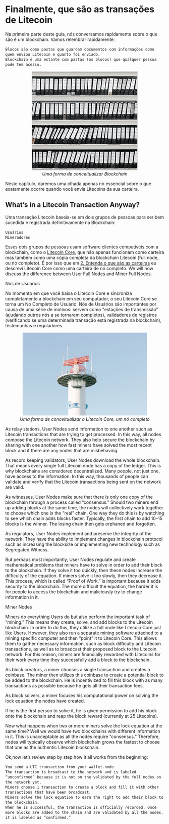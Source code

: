 # Finalmente, que são as transações de Litecoin

Na primeira parte deste guia, nós conversamos rapidamente sobre o que são é um blockchain. Vamos relembrar rapidamente:

    Blocos são como pastas que guardam documentos com informações como quem enviou Litecoin e quanto foi enviado.
    Blockchain é uma estante com pastas (os blocos) que qualquer pessoa pode tem acesso.

<p align="center">
    <img src="img/folders.png"><br>
    <i>Uma forma de conceitualizar Blockchain</i>
</p>
    
Neste capítulo, daremos uma olhada apenas no essencial sobre o que exatamente ocorre quando você envia Litecoins da sua carteira.

## What’s in a Litecoin Transaction Anyway?

Uma transação Litecoin baseia-se em dois grupos de pessoas para ser bem sucedida e registrada definitivamente na Blockchain:

    Usuários
    Mineradores

Esses dois grupos de pessoas usam software clientes compatíveis com a blockchain, como o [Litecoin Core](https://www.litecoin.org), que não apenas funcionam como carteira mas também como uma cópia completa da blockchain Litecoin (full node, ou nó completo). É por isso que em [2. Entenda o que são as carteiras](02-Entenda_o_que_sao_as_carteiras.md) eu descrevi Litecoin Core como uma carteira de nó completo. We will now discuss the difference between User Full Nodes and Miner Full Nodes.

Nós de Usuários

No momento em que você baixa o Litecoin Core e sincroniza completamente a blockchain em seu computador, o seu Litecoin Core se torna um Nó Completo de Usuário. Nós de Usuários são importantes por causa de uma série de motivos: servem como "estações de transmissão" (ajudando outros nós a se tornarem completos), validadores de registros (verificando se uma determinada transação está registrada na blockchain), testemunhas e reguladores.

<p align="center">
    <img src="img/estacaotransmissao.png"><br>
    <i>Uma forma de conceitualizar o Litecoin Core, um nó completo</i>
</p>

As relay stations, User Nodes send information to one another such as Litecoin transactions that are trying to get processed. In this way, all nodes compose the Litecoin network. They also help secure the blockchain by sharing with one another how fast miners have solved the most recent block and if there are any nodes that are misbehaving.

As record keeping validators, User Nodes download the whole blockchain. That means every single full Litecoin node has a copy of the ledger. This is why blockchains are considered decentralized. Many people, not just one, have access to the information. In this way, thousands of people can validate and verify that the Litecoin transactions being sent on the network are valid.

As witnesses, User Nodes make sure that there is only one copy of the blockchain through a process called “consensus.” Should two miners end up adding blocks at the same time, the nodes will collectively work together to choose which one is the “real” chain. One way they do this is by watching to see which chain adds blocks faster. Typically, the first chain to add 10–15 blocks is the winner. The losing chain then gets orphaned and forgotten.

As regulators, User Nodes implement and preserve the integrity of the network. They have the ability to implement changes in blockchain protocol such as increasing the blocksize or implementing new technology such as Segregated Witness.

But perhaps most importantly, User Nodes regulate and create mathematical problems that miners have to solve in order to add their block to the blockchain. If they solve it too quickly, then these nodes increase the difficulty of the equation. If miners solve it too slowly, then they decrease it. This process, which is called “Proof of Work,” is important because it adds security to the blockchain. The more difficult the equation, the harder it is for people to access the blockchain and maliciously try to change information in it.

Miner Nodes

Miners do everything Users do but also perform the important task of “mining.” This means they create, solve, and add blocks to the Litecoin blockchain. In order to do this, they utilize a full node like Litecoin Core just like Users. However, they also run a separate mining software attached to a mining specific computer and then “point” it to Litecoin Core. This allows them to gather necessary information, such as block difficulty and Litecoin transactions, as well as to broadcast their proposed block to the Litecoin network. For this reason, miners are financially rewarded with Litecoins for their work every time they successfully add a block to the blockchain.

As block creators, a miner chooses a single transaction and creates a coinbase. The miner then utilizes this coinbase to create a potential block to be added to the blockchain. He is incentivized to fill this block with as many transactions as possible because he gets all their transaction fees.

As block solvers, a miner focuses his computational power on solving the lock equation the nodes have created.

If he is the first person to solve it, he is given permission to add his block onto the blockchain and reap the block reward (currently at 25 Litecoins).

Now what happens when two or more miners solve the lock equation at the same time? Well we would have two blockchains with different information in it. This is unacceptable as all the nodes require “consensus.” Therefore, nodes will typically observe which blockchain grows the fastest to choose that one as the authentic Litecoin blockchain.

Ok,now let’s review step by step how it all works from the beginning:

    You send a LTC transaction from your wallet-node.
    The transaction is broadcast to the network and is labeled “unconfirmed” because it is not on the validated by the full nodes on the network yet.
    Miners choose 1 transaction to create a block and fill it with other transactions that have been broadcast.
    Miners solve the lock equation to earn the right to add their block to the blockchain.
    When he is successful, the transaction is officially recorded. Once more blocks are added to the chain and are validated by all the nodes, it is labeled as “confirmed.”
